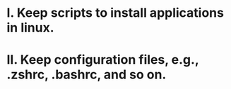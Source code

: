 # I. Keep scripts to install applications in linux.
# II. Keep configuration files, e.g., .zshrc, .bashrc, and so on.
